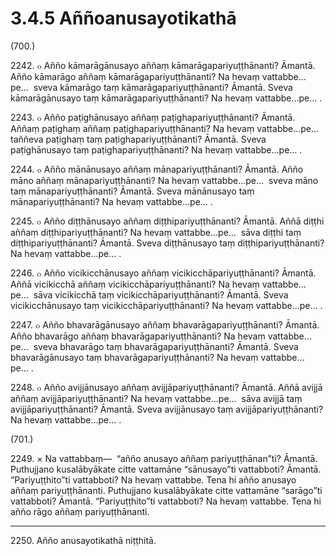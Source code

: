 

# 3.4.5 Aññoanusayotikathā




(700.)

2242\. ๐ Añño kāmarāgānusayo aññaṃ kāmarāgapariyuṭṭhānanti? Āmantā. Añño kāmarāgo aññaṃ kāmarāgapariyuṭṭhānanti? Na hevaṃ vattabbe…pe…  sveva kāmarāgo taṃ kāmarāgapariyuṭṭhānanti? Āmantā. Sveva kāmarāgānusayo taṃ kāmarāgapariyuṭṭhānanti? Na hevaṃ vattabbe…pe… .

2243\. ๐ Añño paṭighānusayo aññaṃ paṭighapariyuṭṭhānanti? Āmantā. Aññaṃ paṭighaṃ aññaṃ paṭighapariyuṭṭhānanti? Na hevaṃ vattabbe…pe…  taññeva paṭighaṃ taṃ paṭighapariyuṭṭhānanti? Āmantā. Sveva paṭighānusayo taṃ paṭighapariyuṭṭhānanti? Na hevaṃ vattabbe…pe… .

2244\. ๐ Añño mānānusayo aññaṃ mānapariyuṭṭhānanti? Āmantā. Añño māno aññaṃ mānapariyuṭṭhānanti? Na hevaṃ vattabbe…pe…  sveva māno taṃ mānapariyuṭṭhānanti? Āmantā. Sveva mānānusayo taṃ mānapariyuṭṭhānanti? Na hevaṃ vattabbe…pe… .

2245\. ๐ Añño diṭṭhānusayo aññaṃ diṭṭhipariyuṭṭhānanti? Āmantā. Aññā diṭṭhi aññaṃ diṭṭhipariyuṭṭhānanti? Na hevaṃ vattabbe…pe…  sāva diṭṭhi taṃ diṭṭhipariyuṭṭhānanti? Āmantā. Sveva diṭṭhānusayo taṃ diṭṭhipariyuṭṭhānanti? Na hevaṃ vattabbe…pe… .

2246\. ๐ Añño vicikicchānusayo aññaṃ vicikicchāpariyuṭṭhānanti? Āmantā. Aññā vicikicchā aññaṃ vicikicchāpariyuṭṭhānanti? Na hevaṃ vattabbe…pe…  sāva vicikicchā taṃ vicikicchāpariyuṭṭhānanti? Āmantā. Sveva vicikicchānusayo taṃ vicikicchāpariyuṭṭhānanti? Na hevaṃ vattabbe…pe… .

2247\. ๐ Añño bhavarāgānusayo aññaṃ bhavarāgapariyuṭṭhānanti? Āmantā. Añño bhavarāgo aññaṃ bhavarāgapariyuṭṭhānanti? Na hevaṃ vattabbe…pe…  sveva bhavarāgo taṃ bhavarāgapariyuṭṭhānanti? Āmantā. Sveva bhavarāgānusayo taṃ bhavarāgapariyuṭṭhānanti? Na hevaṃ vattabbe…pe… .

2248\. ๐ Añño avijjānusayo aññaṃ avijjāpariyuṭṭhānanti? Āmantā. Aññā avijjā aññaṃ avijjāpariyuṭṭhānanti? Na hevaṃ vattabbe…pe…  sāva avijjā taṃ avijjāpariyuṭṭhānanti? Āmantā. Sveva avijjānusayo taṃ avijjāpariyuṭṭhānanti? Na hevaṃ vattabbe…pe… .

(701.)

2249\. × Na vattabbaṃ—  “añño anusayo aññaṃ pariyuṭṭhānan”ti? Āmantā. Puthujjano kusalābyākate citte vattamāne “sānusayo”ti vattabboti? Āmantā. “Pariyuṭṭhito”ti vattabboti? Na hevaṃ vattabbe. Tena hi añño anusayo aññaṃ pariyuṭṭhānanti. Puthujjano kusalābyākate citte vattamāne “sarāgo”ti vattabboti? Āmantā. “Pariyuṭṭhito”ti vattabboti? Na hevaṃ vattabbe. Tena hi añño rāgo aññaṃ pariyuṭṭhānanti.

---

2250\. Añño anusayotikathā niṭṭhitā.





